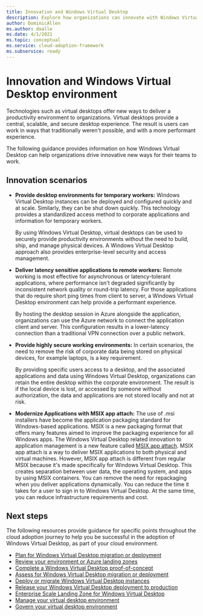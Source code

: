```yaml
---
title: Innovation and Windows Virtual Desktop
description: Explore how organizations can innovate with Windows Virtual Desktop
author: DominicAllen
ms.author: doalle
ms.date: 4/1/2021
ms.topic: conceptual
ms.service: cloud-adoption-framework
ms.subservice: ready
---
```


# Innovation and Windows Virtual Desktop environment

Technologies such as virtual desktops offer new ways to deliver a productivity environment to organizations. Virtual desktops provide a central, scalable, and secure desktop experience. The result is users can work in ways that traditionally weren't possible, and with a more performant experience.

The following guidance provides information on how Windows Virtual Desktop can help organizations drive innovative new ways for their teams to work.

## Innovation scenarios

- **Provide desktop environments for temporary workers:** Windows Virtual Desktop instances can be deployed and configured quickly and at scale. Similarly, they can be shut down quickly. This technology provides a standardized access method to corporate applications and information for temporary workers.

    By using Windows Virtual Desktop, virtual desktops can be used to securely provide productivity environments without the need to build, ship, and manage physical devices. A Windows Virtual Desktop approach also provides enterprise-level security and access management.

- **Deliver latency sensitive applications to remote workers:** Remote working is most effective for asynchronous or latency-tolerant applications, where performance isn't degraded significantly by inconsistent network quality or round-trip latency. For those applications that do require short ping times from client to server, a Windows Virtual Desktop environment can help provide a performant experience.

    By hosting the desktop session in Azure alongside the application, organizations can use the Azure network to connect the application client and server. This configuration results in a lower-latency connection than a traditional VPN connection over a public network.

- **Provide highly secure working environments:** In certain scenarios, the need to remove the risk of corporate data being stored on physical devices, for example laptops, is a key requirement.

    By providing specific users access to a desktop, and the associated applications and data using Windows Virtual Desktop, organizations can retain the entire desktop within the corporate environment. The result is if the local device is lost, or accessed by someone without authorization, the data and applications are not stored locally and not at risk.

- **Modernize Applications with MSIX app attach:** The use of .msi installers have become the application packaging standard for Windows-based applications. MSIX is a new packaging format that offers many features aimed to improve the packaging experience for all Windows apps. The Windows Virtual Desktop related innovation to application management is a new feature called [MSIX app attach](/azure/virtual-desktop/what-is-app-attach). MSIX app attach is a way to deliver MSIX applications to both physical and virtual machines. However, MSIX app attach is different from regular MSIX because it's made specifically for Windows Virtual Desktop. This creates separation between user data, the operating system, and apps by using MSIX containers. You can remove the need for repackaging when you deliver applications dynamically. You can reduce the time it takes for a user to sign in to Windows Virtual Desktop. At the same time, you can reduce infrastructure requirements and cost.

## Next steps

The following resources provide guidance for specific points throughout the cloud adoption journey to help you be successful in the adoption of Windows Virtual Desktop, as part of your cloud environment.

- [Plan for Windows Virtual Desktop migration or deployment](./plan.md)
- [Review your environment or Azure landing zones](./ready.md)
- [Complete a Windows Virtual Desktop proof-of-concept](./proof-of-concept.md)
- [Assess for Windows Virtual Desktop migration or deployment](./migrate-assess.md)
- [Deploy or migrate Windows Virtual Desktop instances](./migrate-deploy.md)
- [Release your Windows Virtual Desktop deployment to production](./migrate-release.md)
- [Enterprise Scale Landing Zone for Windows Virtual Desktop](./enterprise-scale-landing-zone.md)
- [Manage your virtual desktop environment](./WVD-manage.md)
- [Govern your virtual desktop environment](./WVD-govern.md)
